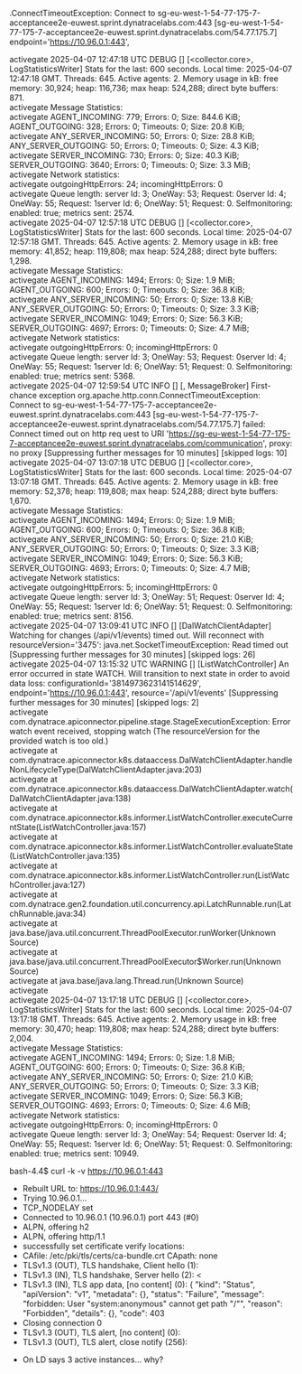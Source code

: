 
.ConnectTimeoutException: Connect to sg-eu-west-1-54-77-175-7-acceptancee2e-euwest.sprint.dynatracelabs.com:443 [sg-eu-west-1-54-77-175-7-acceptancee2e-euwest.sprint.dynatracelabs.com/54.77.175.7]
endpoint='https://10.96.0.1:443', 



activegate 2025-04-07 12:47:18 UTC DEBUG   [<iid1110h>] [<collector.core>, LogStatisticsWriter] Stats for the last: 600 seconds. Local time: 2025-04-07 12:47:18 GMT. Threads: 645. Active agents: 2. Memory usage in kB: free memory: 30,924; heap: 116,736; max heap: 524,288; direct byte buffers: 871.                                                                    
activegate Message Statistics:                                                                                                                                                                                                                                                                                                                                                
activegate  AGENT_INCOMING:                 779; Errors:   0; Size:  844.6 KiB;  AGENT_OUTGOING:                 328; Errors:   0; Timeouts:   0; Size:   20.8 KiB;                                                                                                                                                                                                           
activegate  ANY_SERVER_INCOMING:             50; Errors:   0; Size:   28.8 KiB;  ANY_SERVER_OUTGOING:             50; Errors:   0; Timeouts:   0; Size:    4.3 KiB;                                                                                                                                                                                                           
activegate  SERVER_INCOMING:                730; Errors:   0; Size:   40.3 KiB;  SERVER_OUTGOING:               3640; Errors:   0; Timeouts:   0; Size:    3.3 MiB;                                                                                                                                                                                                           
activegate Network statistics:                                                                                                                                                                                                                                                                                                                                                
activegate  outgoingHttpErrors: 24;  incomingHttpErrors: 0                                                                                                                                                                                                                                                                                                                    
activegate Queue length: server Id: 3; OneWay: 53; Request: 0server Id: 4; OneWay: 55; Request: 1server Id: 6; OneWay: 51; Request: 0. Selfmonitoring: enabled: true; metrics sent: 2574.                                                                                                                                                                                     
activegate 2025-04-07 12:57:18 UTC DEBUG   [<iid1110h>] [<collector.core>, LogStatisticsWriter] Stats for the last: 600 seconds. Local time: 2025-04-07 12:57:18 GMT. Threads: 645. Active agents: 2. Memory usage in kB: free memory: 41,852; heap: 119,808; max heap: 524,288; direct byte buffers: 1,298.                                                                  
activegate Message Statistics:                                                                                                                                                                                                                                                                                                                                                
activegate  AGENT_INCOMING:                1494; Errors:   0; Size:    1.9 MiB;  AGENT_OUTGOING:                 600; Errors:   0; Timeouts:   0; Size:   36.8 KiB;                                                                                                                                                                                                           
activegate  ANY_SERVER_INCOMING:             50; Errors:   0; Size:   13.8 KiB;  ANY_SERVER_OUTGOING:             50; Errors:   0; Timeouts:   0; Size:    3.3 KiB;                                                                                                                                                                                                           
activegate  SERVER_INCOMING:               1049; Errors:   0; Size:   56.3 KiB;  SERVER_OUTGOING:               4697; Errors:   0; Timeouts:   0; Size:    4.7 MiB;                                                                                                                                                                                                           
activegate Network statistics:                                                                                                                                                                                                                                                                                                                                                
activegate  outgoingHttpErrors: 0;  incomingHttpErrors: 0                                                                                                                                                                                                                                                                                                                     
activegate Queue length: server Id: 3; OneWay: 53; Request: 0server Id: 4; OneWay: 55; Request: 1server Id: 6; OneWay: 51; Request: 0. Selfmonitoring: enabled: true; metrics sent: 5368.                                                                                                                                                                                     
activegate 2025-04-07 12:59:54 UTC INFO    [<iid1110h>] [<communication>, MessageBroker] First-chance exception org.apache.http.conn.ConnectTimeoutException: Connect to sg-eu-west-1-54-77-175-7-acceptancee2e-euwest.sprint.dynatracelabs.com:443 [sg-eu-west-1-54-77-175-7-acceptancee2e-euwest.sprint.dynatracelabs.com/54.77.175.7] failed: Connect timed out on http req
uest to URI 'https://sg-eu-west-1-54-77-175-7-acceptancee2e-euwest.sprint.dynatracelabs.com/communication', proxy: no proxy [Suppressing further messages for 10 minutes] [skipped logs: 10]                                                                                                                                                                                  
activegate 2025-04-07 13:07:18 UTC DEBUG   [<iid1110h>] [<collector.core>, LogStatisticsWriter] Stats for the last: 600 seconds. Local time: 2025-04-07 13:07:18 GMT. Threads: 645. Active agents: 2. Memory usage in kB: free memory: 52,378; heap: 119,808; max heap: 524,288; direct byte buffers: 1,670.                                                                  
activegate Message Statistics:                                                                                                                                                                                                                                                                                                                                                
activegate  AGENT_INCOMING:                1494; Errors:   0; Size:    1.9 MiB;  AGENT_OUTGOING:                 600; Errors:   0; Timeouts:   0; Size:   36.8 KiB;                                                                                                                                                                                                           
activegate  ANY_SERVER_INCOMING:             50; Errors:   0; Size:   21.0 KiB;  ANY_SERVER_OUTGOING:             50; Errors:   0; Timeouts:   0; Size:    3.3 KiB;                                                                                                                                                                                                           
activegate  SERVER_INCOMING:               1049; Errors:   0; Size:   56.3 KiB;  SERVER_OUTGOING:               4693; Errors:   0; Timeouts:   0; Size:    4.7 MiB;                                                                                                                                                                                                           
activegate Network statistics:                                                                                                                                                                                                                                                                                                                                                
activegate  outgoingHttpErrors: 5;  incomingHttpErrors: 0                                                                                                                                                                                                                                                                                                                     
activegate Queue length: server Id: 3; OneWay: 51; Request: 0server Id: 4; OneWay: 55; Request: 1server Id: 6; OneWay: 51; Request: 0. Selfmonitoring: enabled: true; metrics sent: 8156.                                                                                                                                                                                     
activegate 2025-04-07 13:09:41 UTC INFO    [<iid1110h>] [DalWatchClientAdapter] Watching for changes (/api/v1/events) timed out. Will reconnect with resourceVersion='3475': java.net.SocketTimeoutException: Read timed out [Suppressing further messages for 30 minutes] [skipped logs: 26]                                                                                 
activegate 2025-04-07 13:15:32 UTC WARNING [<iid1110h>] [ListWatchController] An error occurred in state WATCH. Will transition to next state in order to avoid data loss: configurationId='3814973623141514629', endpoint='https://10.96.0.1:443', resource='/api/v1/events' [Suppressing further messages for 30 minutes] [skipped logs: 2]                                 
activegate com.dynatrace.apiconnector.pipeline.stage.StageExecutionException: Error watch event received, stopping watch (The resourceVersion for the provided watch is too old.)                                                                                                                                                                                             
activegate     at com.dynatrace.apiconnector.k8s.dataaccess.DalWatchClientAdapter.handleNonLifecycleType(DalWatchClientAdapter.java:203)                                                                                                                                                                                                                                      
activegate     at com.dynatrace.apiconnector.k8s.dataaccess.DalWatchClientAdapter.watch(DalWatchClientAdapter.java:138)                                                                                                                                                                                                                                                       
activegate     at com.dynatrace.apiconnector.k8s.informer.ListWatchController.executeCurrentState(ListWatchController.java:157)                                                                                                                                                                                                                                               
activegate     at com.dynatrace.apiconnector.k8s.informer.ListWatchController.evaluateState(ListWatchController.java:135)                                                                                                                                                                                                                                                     
activegate     at com.dynatrace.apiconnector.k8s.informer.ListWatchController.run(ListWatchController.java:127)                                                                                                                                                                                                                                                               
activegate     at com.dynatrace.gen2.foundation.util.concurrency.api.LatchRunnable.run(LatchRunnable.java:34)                                                                                                                                                                                                                                                                 
activegate     at java.base/java.util.concurrent.ThreadPoolExecutor.runWorker(Unknown Source)                                                                                                                                                                                                                                                                                 
activegate     at java.base/java.util.concurrent.ThreadPoolExecutor$Worker.run(Unknown Source)                                                                                                                                                                                                                                                                                
activegate     at java.base/java.lang.Thread.run(Unknown Source)                                                                                                                                                                                                                                                                                                              
activegate                                                                                                                                                                                                                                                                                                                                                                    
activegate 2025-04-07 13:17:18 UTC DEBUG   [<iid1110h>] [<collector.core>, LogStatisticsWriter] Stats for the last: 600 seconds. Local time: 2025-04-07 13:17:18 GMT. Threads: 645. Active agents: 2. Memory usage in kB: free memory: 30,470; heap: 119,808; max heap: 524,288; direct byte buffers: 2,004.                                                                  
activegate Message Statistics:                                                                                                                                                                                                                                                                                                                                                
activegate  AGENT_INCOMING:                1494; Errors:   0; Size:    1.8 MiB;  AGENT_OUTGOING:                 600; Errors:   0; Timeouts:   0; Size:   36.8 KiB;                                                                                                                                                                                                           
activegate  ANY_SERVER_INCOMING:             50; Errors:   0; Size:   21.0 KiB;  ANY_SERVER_OUTGOING:             50; Errors:   0; Timeouts:   0; Size:    3.3 KiB;                                                                                                                                                                                                           
activegate  SERVER_INCOMING:               1049; Errors:   0; Size:   56.3 KiB;  SERVER_OUTGOING:               4693; Errors:   0; Timeouts:   0; Size:    4.6 MiB;                                                                                                                                                                                                           
activegate Network statistics:                                                                                                                                                                                                                                                                                                                                                
activegate  outgoingHttpErrors: 0;  incomingHttpErrors: 0                                                                                                                                                                                                                                                                                                                     
activegate Queue length: server Id: 3; OneWay: 54; Request: 0server Id: 4; OneWay: 55; Request: 1server Id: 6; OneWay: 51; Request: 0. Selfmonitoring: enabled: true; metrics sent: 10949.   



bash-4.4$ curl -k -v https://10.96.0.1:443
* Rebuilt URL to: https://10.96.0.1:443/
*   Trying 10.96.0.1...
* TCP_NODELAY set
* Connected to 10.96.0.1 (10.96.0.1) port 443 (#0)
* ALPN, offering h2
* ALPN, offering http/1.1
* successfully set certificate verify locations:
*   CAfile: /etc/pki/tls/certs/ca-bundle.crt
  CApath: none
* TLSv1.3 (OUT), TLS handshake, Client hello (1):
* TLSv1.3 (IN), TLS handshake, Server hello (2):
< 
* TLSv1.3 (IN), TLS app data, [no content] (0):
{
  "kind": "Status",
  "apiVersion": "v1",
  "metadata": {},
  "status": "Failure",
  "message": "forbidden: User \"system:anonymous\" cannot get path \"/\"",
  "reason": "Forbidden",
  "details": {},
  "code": 403
* Closing connection 0
* TLSv1.3 (OUT), TLS alert, [no content] (0):
* TLSv1.3 (OUT), TLS alert, close notify (256):



- On LD says 3 active instances... why?